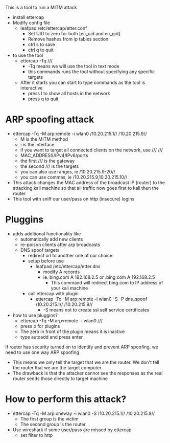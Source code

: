 This is a tool to run a MITM attack

- install ettercap
- Modify config file
   - leafpad /etc/ettercap/etter.conf
      - Set UID to zero for both [ec_uid and ec_gid]
      - Remove hashes from ip tables section
      - ctrl s to save
      - ctrl q to quit
- to use the tool
   - ettercap -Tq ///
      - -Tq means we will use the tool in text mode
      - this commands runs the tool without specifying any specific targets
   - After it starts you can start to type commands as the tool is interactive
      - press l to show all hosts in the network
      - press q to quit

# ARP spoofing attack
- ettercap -Tq -M arp:remote -i wlan0 /10.20.215.1// /10.20.215.9// 
   - M is the MITM method
   - i is the interface
   - if you want to target all connected clients on the network, use /// ///
   - MAC_ADDRESS/IPv4/IPv6/ports
   - the first /// is the gateway
   - the second /// is the targets
   - you can also use ranges, ie /10.20.215.9-20//
   - you can use commas, ie  /10.20.215.9,10.20.215.10//
- This attack changes the MAC address of the broadcast IP (router) to the attacking kali machine so that all traffic now goes first to kali then the router
- This tool with sniff our user/pass on http (insecure) logins

# Pluggins
- adds additional functionality like
	- automatically add new clients
	- re-poison clients after arp broadcasts
	- DNS spoof targets
		- redirect url to another one of our choice
		- setup before use
			- leafpad /etc/ettercap/etter.dns
				- modify A records
				- ie. bing.com A 192.168.2.5 or .bing.com A 192.168.2.5
					- This command will redirect bing.com to IP address of your kali machine
		- call ettercap with plugin
			- ettercap -Tq -M arp:remote -i wlan0 -S -P dns_spoof /10.20.215.1// /10.20.215.9// 
				- -S means not to create ssl self service certificates
- how to use pluggins?
	- ettercap -Tq -M arp:remote -i wlan0 ///
	- press p for plugins
	- The zero in front of the plugin means it is inactive
	- type autoadd and press enter


If router has security turned on to identify and prevent ARP spoofing, we need to use one way ARP spoofing
- This means we only tell the target that we are the router. We don't tell the router that we are the target computer.
- The drawback is that the attacker cannot see the responses as the real router sends those directly to target machine

# How to perform this attack?
- ettercap -Tq -M arp:oneway -i wlan0 -S /10.20.215.1// /10.20.215.9//
   - The first group is the victim
   - The second group is the router
- Use wireshark if some user/pass are missed by ettercap
   - set filter to http

